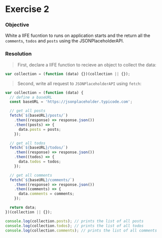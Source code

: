 # Exercise 2

### Objective

White a IIFE fucntion to runs on application starts and the return all the `comments`, `todos` and `posts` using the JSONPlaceholderAPI.

### Resolution

> First, declare a IIFE function to recieve an object to collect the data:

```javascript
var collection = (function (data) {})(collection || {});
```

> Second, write all request to `JSONPlaceholderAPI` using `fetch`:

```javascript
var collection = (function (data) {
  // define a baseURL
  const baseURL = 'https://jsonplaceholder.typicode.com';

  // get all posts
  fetch(`${baseURL}/posts/`)
    .then((response) => response.json())
    .then((posts) => {
      data.posts = posts;
    });

  // get all todos
  fetch(`${baseURL}/todos/`)
    .then((response) => response.json())
    .then((todos) => {
      data.todos = todos;
    });

  // get all comments
  fetch(`${baseURL}/comments/`)
    .then((response) => response.json())
    .then((comments) => {
      data.comments = comments;
    });

  return data;
})(collection || {});

console.log(collection.posts); // prints the list of all posts
console.log(collection.todos); // prints the list of all todos
console.log(collection.comments); // prints the list of all comments
```

